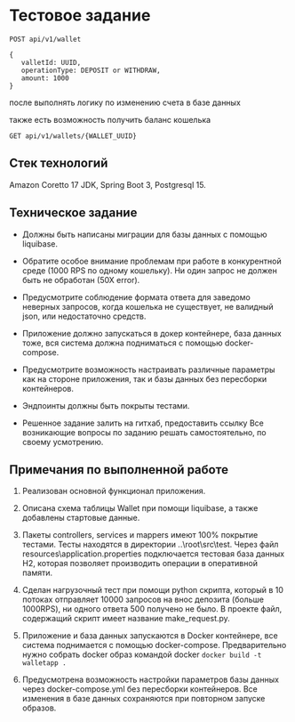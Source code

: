 # Тестовое задание

```POST api/v1/wallet```
 ```
 {
    valletId: UUID,
    operationType: DEPOSIT or WITHDRAW,
    amount: 1000
 }
 ```

после выполнять логику по изменению счета в базе данных

также есть возможность получить баланс кошелька

``` GET api/v1/wallets/{WALLET_UUID} ```

## Стек технологий

Amazon Coretto 17 JDK, Spring Boot 3, Postgresql 15.

## Техническое задание

- Должны быть написаны миграции для базы данных с помощью liquibase.


- Обратите особое внимание проблемам при работе в конкурентной среде (1000 RPS по
одному кошельку). Ни один запрос не должен быть не обработан (50Х error).


- Предусмотрите соблюдение формата ответа для заведомо неверных запросов, когда
кошелька не существует, не валидный json, или недостаточно средств.


- Приложение должно запускаться в докер контейнере, база данных тоже, вся система
должна подниматься с помощью docker-compose.


- Предусмотрите возможность настраивать различные параметры как на стороне
приложения, так и базы данных без пересборки контейнеров.


- Эндпоинты должны быть покрыты тестами.


- Решенное задание залить на гитхаб, предоставить ссылку
Все возникающие вопросы по заданию решать самостоятельно, по своему
усмотрению.

## Примечания по выполненной работе

1. Реализован основной функционал приложения.


2. Описана схема таблицы Wallet при помощи liquibase, а также добавлены стартовые данные.


3. Пакеты controllers, services и mappers имеют 100% покрытие тестами. Тесты находятся в директории ..\root\src\test\. Через файл resources\application.properties подключается тестовая база данных H2, которая позволяет производить операции в оперативной памяти.


4. Сделан нагрузочный тест при помощи python скрипта, который в 10 потоках отправляет 10000 запросов на внос депозита (больше 1000RPS), ни одного ответа 500 получено не было. В проекте файл, содержащий скрипт имеет название make_request.py.


5. Приложение и база данных запускаются в Docker контейнере, все система поднимается с помощью docker-compose. Предварительно нужно собрать docker образ командой docker
```docker build -t walletapp .```


6. Предусмотрена возможность настройки параметров базы данных через docker-compose.yml без пересборки контейнеров. Все изменения в базе данных сохраняются при повторном запуске образов.